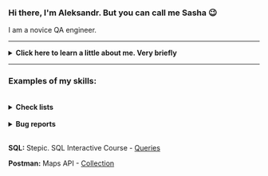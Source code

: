 ### Hi there, I'm Aleksandr. But you can call me Sasha :wink:
I am a novice QA engineer.
___

<details>
  <summary><b>Click here to learn a little about me. Very briefly</b></summary>
  <p>

Well, the world of IT has captured me :sweat_smile:

I like everything here: learning new things, growing, communicating, and interacting. And also the endless possibilities. I have a great desire to participate in the creation or development of awesome projects.

So. I started learning the skills needed for the software testing profession independently from open sources. Then I completed a training course with a lot of practice.
Now I have experience working on a project where I met great people and learned what it means to work in a team.
   </p>
</details>

___

### Examples of my skills:
<br>
<details>
  <summary><b>Check lists</b></summary>
  <p>

- Web App (Capital.com) - [Check list (english)](https://docs.google.com/spreadsheets/d/1R8qpoOJJIPIWldHowJvOYtTQ_Av3tvJnpen8eh8-eec/edit?usp=share_link)
- Mobile App (Crypto price widget) - [Check list (english)](https://docs.google.com/spreadsheets/d/1iBcQHGaycij-dJjIQv49bM5HQCDgIHUpAMjX7DbAwG4/edit?usp=share_link)
- Mobile App (Crypto price widget) - [Check list (russian)](https://docs.google.com/spreadsheets/d/1X54AM9HwKXJv9kVRyyED7q0CbFK6F2SQnAGuyKt2UnE/edit?usp=share_link)
   </p>
</details>
<br>
<details>
  <summary><b>Bug reports</b></summary>
  <p>

- Web App (Capital.com) - [Bug report (english)](https://docs.google.com/spreadsheets/d/1sI6HZojN6VfthWmS35EHeC3v-lVne6razgtseLRX5AQ/edit?usp=share_link)
- Mobile App (Crypto price widget) - [Bug report (english)](https://docs.google.com/spreadsheets/d/1F_iMyHabv2fceRQTZKbtSRlul70-7MwiEYiecSohY3E/edit?usp=share_link)
- Mobile App (Crypto price widget) - [Bug report (russian)](https://docs.google.com/spreadsheets/d/1w_A8qpKKmkMDmAIQc-LGEeHMlwmwCjXqsWr0hbkD4rM/edit?usp=share_link)
   </p>
</details>
<br>

**SQL:** Stepic. SQL Interactive Course - [Queries](https://github.com/alex-gliantsev/alex-gliantsev/tree/main/Portfolio/SQL/Stepik%20Interactive%20Course%20queries)


**Postman:** Maps API - [Collection](https://github.com/alex-gliantsev/alex-gliantsev/tree/main/Portfolio/Postman/MapsAPI_Collection)


